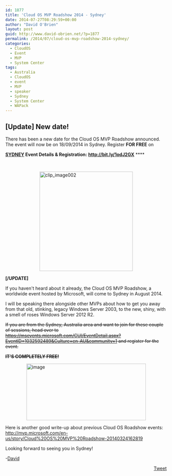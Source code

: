 ```yaml
---
id: 1877
title: 'Cloud OS MVP Roadshow 2014 - Sydney'
date: 2014-07-27T08:29:59+00:00
author: "David O'Brien"
layout: post
guid: http://www.david-obrien.net/?p=1877
permalink: /2014/07/cloud-os-mvp-roadshow-2014-sydney/
categories:
  - CloudOS
  - Event
  - MVP
  - System Center
tags:
  - Australia
  - CloudOS
  - event
  - MVP
  - speaker
  - Sydney
  - System Center
  - WAPack
---
```

## [Update] New date!

There has been a new date for the Cloud OS MVP Roadshow announced. The event will now be on 18/09/2014 in Sydney. Register **FOR FREE** on 

**<u>SYDNEY</u> Event Details & Registration:** [<b>http://bit.ly/1odJ2GX</b>](http://bit.ly/1odJ2GX) ****

&nbsp;

<a href="http://www.david-obrien.net/wp-content/uploads/2014/09/clip_image002.jpg" onclick="_gaq.push(['_trackEvent', 'outbound-article', 'http://www.david-obrien.net/wp-content/uploads/2014/09/clip_image002.jpg', '']);" name="_MailEndCompose" class="broken_link"><img title="clip_image002" style="border-top: 0px; border-right: 0px; background-image: none; border-bottom: 0px; float: none; padding-top: 0px; padding-left: 0px; margin-left: auto; border-left: 0px; display: block; padding-right: 0px; margin-right: auto" border="0" alt="clip_image002" src="http://www.david-obrien.net/wp-content/uploads/2014/09/clip_image002_thumb.jpg" width="291" height="309" /></a>

**[/UPDATE]**

If you haven't heard about it already, the Cloud OS MVP Roadshow, a worldwide event hosted by Microsoft, will come to Sydney in August 2014.

I will be speaking there alongside other MVPs about how to get you away from that old, stinking, legacy Windows Server 2003, to the new, shiny, with a smell of roses Windows Server 2012 R2.

<strike>If you are from the Sydney, Australia area and want to join for these couple of sessions, head over to </strike><a href="https://msevents.microsoft.com/CUI/EventDetail.aspx?EventID=1032592489&Culture=en-AU&community=1" onclick="_gaq.push(['_trackEvent', 'outbound-article', 'https://msevents.microsoft.com/CUI/EventDetail.aspx?EventID=1032592489&Culture=en-AU&community=1', 'https://msevents.microsoft.com/CUI/EventDetail.aspx?EventID=1032592489&Culture=en-AU&community=1']);" title="https://msevents.microsoft.com/CUI/EventDetail.aspx?EventID=1032592489&Culture=en-AU&community=1"><strike>https://msevents.microsoft.com/CUI/EventDetail.aspx?EventID=1032592489&Culture=en-AU&community=1</strike></a><strike> and register for the event.</strike>

**<strike>IT'S COMPLETELY FREE!</strike>**

<strike></strike><a href="http://www.david-obrien.net/wp-content/uploads/2014/07/image.png" onclick="_gaq.push(['_trackEvent', 'outbound-article', 'http://www.david-obrien.net/wp-content/uploads/2014/07/image.png', '']);" class="broken_link"><strike><img title="image" style="border-left-width: 0px; border-right-width: 0px; background-image: none; border-bottom-width: 0px; float: none; padding-top: 0px; padding-left: 0px; margin-left: auto; display: block; padding-right: 0px; border-top-width: 0px; margin-right: auto" border="0" alt="image" src="http://www.david-obrien.net/wp-content/uploads/2014/07/image_thumb.png" width="373" height="176" /></strike></a>

Here is another good write-up about previous Cloud OS Roadshow events: <a href="http://mvp.microsoft.com/en-us/story/Cloud%20OS%20MVP%20Roadshow-20140324162819" onclick="_gaq.push(['_trackEvent', 'outbound-article', 'http://mvp.microsoft.com/en-us/story/Cloud%20OS%20MVP%20Roadshow-20140324162819', 'http://mvp.microsoft.com/en-us/story/Cloud%20OS%20MVP%20Roadshow-20140324162819']);" title="http://mvp.microsoft.com/en-us/story/Cloud%20OS%20MVP%20Roadshow-20140324162819">http://mvp.microsoft.com/en-us/story/Cloud%20OS%20MVP%20Roadshow-20140324162819</a>

Looking forward to seeing you in Sydney!

-<a href="www.twitter.com/david_obrien" target="_blank" class="broken_link">David</a>

<div style="float: right; margin-left: 10px;">
  <a href="https://twitter.com/share" onclick="_gaq.push(['_trackEvent', 'outbound-article', 'https://twitter.com/share', 'Tweet']);" class="twitter-share-button" data-hashtags="Australia,CloudOS,event,MVP,speaker,Sydney,System+Center,WAPack" data-count="vertical" data-url="http://www.david-obrien.net/2014/07/cloud-os-mvp-roadshow-2014-sydney/">Tweet</a>
</div>


